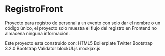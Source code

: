 RegistroFront
=============

Proyecto para registro de personal a un evento con solo dar el nombre o un código único, el proyecto solo muestra el flujo del registro en Frontend no almacena ninguna información.

Este proyecto esta construido con:
HTML5 Boilerplate
Twitter Bootstrap 3.2.0
Bootstrap Validator
blockUI.js
mockjax.js
